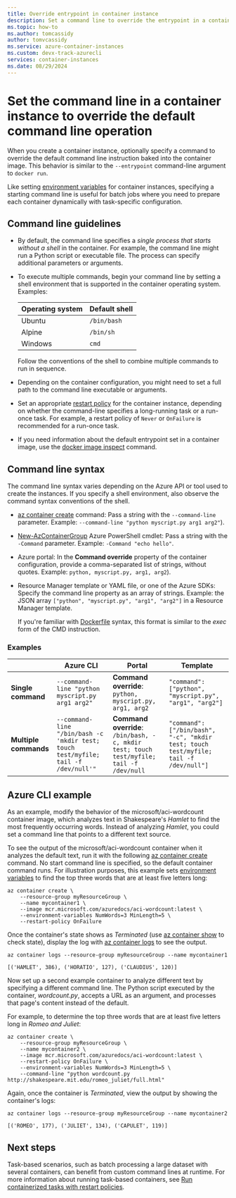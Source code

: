 ```yaml
---
title: Override entrypoint in container instance
description: Set a command line to override the entrypoint in a container image when you deploy an Azure container instance
ms.topic: how-to
ms.author: tomcassidy
author: tomvcassidy
ms.service: azure-container-instances
ms.custom: devx-track-azurecli
services: container-instances
ms.date: 08/29/2024
---
```


# Set the command line in a container instance to override the default command line operation

When you create a container instance, optionally specify a command to override the default command line instruction baked into the container image. This behavior is similar to the `--entrypoint` command-line argument to `docker run`.

Like setting [environment variables](container-instances-environment-variables.md) for container instances, specifying a starting command line is useful for batch jobs where you need to prepare each container dynamically with task-specific configuration.

## Command line guidelines

* By default, the command line specifies a *single process that starts without a shell* in the container. For example, the command line might run a Python script or executable file. The process can specify additional parameters or arguments.

* To execute multiple commands, begin your command line by setting a shell environment that is supported in the container operating system. Examples:

  |Operating system  |Default shell  |
  |---------|---------|
  |Ubuntu     |   `/bin/bash`      |
  |Alpine     |   `/bin/sh`      |
  |Windows     |    `cmd`     |

  Follow the conventions of the shell to combine multiple commands to run in sequence.

* Depending on the container configuration, you might need to set a full path to the command line executable or arguments.

* Set an appropriate [restart policy](container-instances-restart-policy.md) for the container instance, depending on whether the command-line specifies a long-running task or a run-once task. For example, a restart policy of `Never` or `OnFailure` is recommended for a run-once task.

* If you need information about the default entrypoint set in a container image, use the [docker image inspect](https://docs.docker.com/engine/reference/commandline/image_inspect/) command.

## Command line syntax

The command line syntax varies depending on the Azure API or tool used to create the instances. If you specify a shell environment, also observe the command syntax conventions of the shell.

* [az container create][az-container-create] command: Pass a string with the `--command-line` parameter. Example: `--command-line "python myscript.py arg1 arg2"`).

* [New-AzContainerGroup][new-azcontainergroup] Azure PowerShell cmdlet: Pass a string with the `-Command` parameter. Example: `-Command "echo hello"`.

* Azure portal: In the **Command override** property of the container configuration, provide a comma-separated list of strings, without quotes. Example: `python, myscript.py, arg1, arg2`).

* Resource Manager template or YAML file, or one of the Azure SDKs: Specify the command line property as an array of strings. Example: the JSON array `["python", "myscript.py", "arg1", "arg2"]` in a Resource Manager template.

  If you're familiar with [Dockerfile](https://docs.docker.com/engine/reference/builder/) syntax, this format is similar to the *exec* form of the CMD instruction.

### Examples

|    |  Azure CLI   | Portal | Template |
| ---- | ---- | --- | --- |
| **Single command** | `--command-line "python myscript.py arg1 arg2"` | **Command override**: `python, myscript.py, arg1, arg2` | `"command": ["python", "myscript.py", "arg1", "arg2"]` |
| **Multiple commands** | `--command-line "/bin/bash -c 'mkdir test; touch test/myfile; tail -f /dev/null'"` |**Command override**: `/bin/bash, -c, mkdir test; touch test/myfile; tail -f /dev/null` | `"command": ["/bin/bash", "-c", "mkdir test; touch test/myfile; tail -f /dev/null"]` |

## Azure CLI example

As an example, modify the behavior of the microsoft/aci-wordcount container image, which analyzes text in Shakespeare's *Hamlet* to find the most frequently occurring words. Instead of analyzing *Hamlet*, you could set a command line that points to a different text source.

To see the output of the microsoft/aci-wordcount container when it analyzes the default text, run it with the following [az container create][az-container-create] command. No start command line is specified, so the default container command runs. For illustration purposes, this example sets [environment variables](container-instances-environment-variables.md) to find the top three words that are at least five letters long:

```azurecli-interactive
az container create \
    --resource-group myResourceGroup \
    --name mycontainer1 \
    --image mcr.microsoft.com/azuredocs/aci-wordcount:latest \
    --environment-variables NumWords=3 MinLength=5 \
    --restart-policy OnFailure
```

Once the container's state shows as *Terminated* (use [az container show][az-container-show] to check state), display the log with [az container logs][az-container-logs] to see the output.

```azurecli-interactive
az container logs --resource-group myResourceGroup --name mycontainer1
```

```output
[('HAMLET', 386), ('HORATIO', 127), ('CLAUDIUS', 120)]
```

Now set up a second example container to analyze different text by specifying a different command line. The Python script executed by the container, *wordcount.py*, accepts a URL as an argument, and processes that page's content instead of the default.

For example, to determine the top three words that are at least five letters long in *Romeo and Juliet*:

```azurecli-interactive
az container create \
    --resource-group myResourceGroup \
    --name mycontainer2 \
    --image mcr.microsoft.com/azuredocs/aci-wordcount:latest \
    --restart-policy OnFailure \
    --environment-variables NumWords=3 MinLength=5 \
    --command-line "python wordcount.py http://shakespeare.mit.edu/romeo_juliet/full.html"
```

Again, once the container is *Terminated*, view the output by showing the container's logs:

```azurecli-interactive
az container logs --resource-group myResourceGroup --name mycontainer2
```

```output
[('ROMEO', 177), ('JULIET', 134), ('CAPULET', 119)]
```

## Next steps

Task-based scenarios, such as batch processing a large dataset with several containers, can benefit from custom command lines at runtime. For more information about running task-based containers, see [Run containerized tasks with restart policies](container-instances-restart-policy.md).

<!-- LINKS - External -->
[aci-wordcount]: https://hub.docker.com/_/microsoft-azuredocs-aci-wordcount

<!-- LINKS Internal -->
[az-container-create]: /cli/azure/container#az_container_create
[az-container-logs]: /cli/azure/container#az_container_logs
[az-container-show]: /cli/azure/container#az_container_show
[new-azcontainergroup]: /powershell/module/az.containerinstance/new-azcontainergroup
